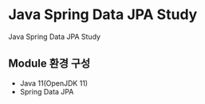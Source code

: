 # Java Spring Data JPA Study
Java Spring Data JPA Study

## Module 환경 구성
- Java 11(OpenJDK 11)
- Spring Data JPA
